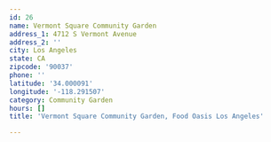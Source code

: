 ```yaml
---
id: 26
name: Vermont Square Community Garden
address_1: 4712 S Vermont Avenue
address_2: ''
city: Los Angeles
state: CA
zipcode: '90037'
phone: ''
latitude: '34.000091'
longitude: '-118.291507'
category: Community Garden
hours: []
title: 'Vermont Square Community Garden, Food Oasis Los Angeles'

---
```

